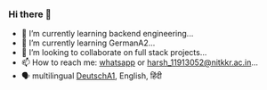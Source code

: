 ### Hi there 👋


- 🔭 I’m currently learning backend engineering...
- 🌱 I’m currently learning GermanA2...
- 👯 I’m looking to collaborate on full stack projects...
- 📫 How to reach me: [whatsapp](https://wa.me/918221875710?text=hi) or <harsh_11913052@nitkkr.ac.in>...
- 🗣 multilingual [DeutschA1](https://internalapp.nptel.ac.in/NOC/NOC21/SEM2/Ecertificates/109/noc21-hs79/Course/NPTEL21HS79S2339138803136691.jpg), English, हिंदी

